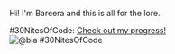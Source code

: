 Hi! I'm Bareera and this is all for the lore.

#30NitesOfCode:
  [Check out my progress!](https://www.codedex.io/@bia/30-nites-of-code)  
  ![@bia #30NitesOfCode](https://www.codedex.io/api/petStatus?user=bia)

